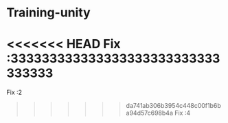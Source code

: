 # Training-unity
<<<<<<< HEAD
Fix :333333333333333333333333333333333 
=======
Fix :2 
>>>>>>> da741ab306b3954c448c00f1b6ba94d57c698b4a
Fix :4
